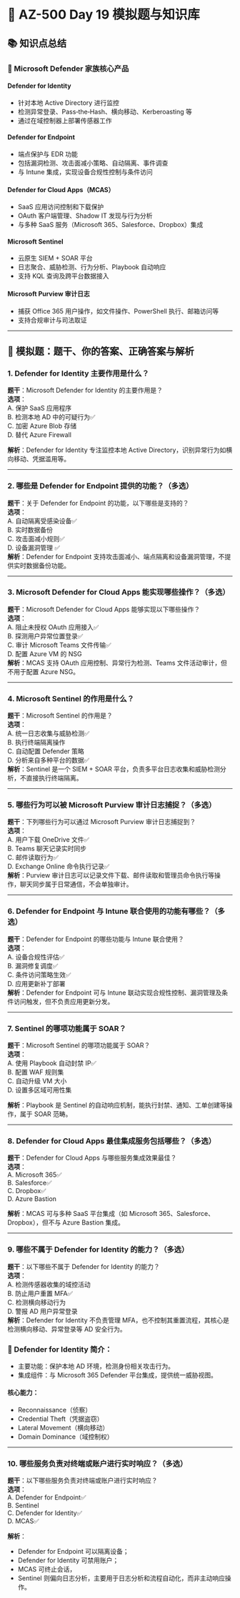 # 📘 AZ-500 Day 19 模拟题与知识库

## 📚 知识点总结

### 🔐 Microsoft Defender 家族核心产品

#### Defender for Identity
- 针对本地 Active Directory 进行监控
- 检测异常登录、Pass‑the‑Hash、横向移动、Kerberoasting 等
- 通过在域控制器上部署传感器工作

#### Defender for Endpoint
- 端点保护与 EDR 功能
- 包括漏洞检测、攻击面减小策略、自动隔离、事件调查
- 与 Intune 集成，实现设备合规性控制与条件访问

#### Defender for Cloud Apps（MCAS）
- SaaS 应用访问控制和下载保护
- OAuth 客户端管理、Shadow IT 发现与行为分析
- 与多种 SaaS 服务（Microsoft 365、Salesforce、Dropbox）集成

#### Microsoft Sentinel
- 云原生 SIEM + SOAR 平台
- 日志聚合、威胁检测、行为分析、Playbook 自动响应
- 支持 KQL 查询及跨平台数据接入

#### Microsoft Purview 审计日志
- 捕获 Office 365 用户操作，如文件操作、PowerShell 执行、邮箱访问等
- 支持合规审计与司法取证

---

## 🧪 模拟题：题干、你的答案、正确答案与解析

### 1. Defender for Identity 主要作用是什么？
**题干**：Microsoft Defender for Identity 的主要作用是？  
**选项**：  
A. 保护 SaaS 应用程序  
B. 检测本地 AD 中的可疑行为✅  
C. 加密 Azure Blob 存储  
D. 替代 Azure Firewall  

**解析**：Defender for Identity 专注监控本地 Active Directory，识别异常行为如横向移动、凭据滥用等。

---

### 2. 哪些是 Defender for Endpoint 提供的功能？（多选）
**题干**：关于 Defender for Endpoint 的功能，以下哪些是支持的？  
**选项**：  
A. 自动隔离受感染设备✅  
B. 实时数据备份  
C. 攻击面减小规则✅  
D. 设备漏洞管理 ✅  
**解析**：Defender for Endpoint 支持攻击面减小、端点隔离和设备漏洞管理，不提供实时数据备份功能。

---

### 3. Microsoft Defender for Cloud Apps 能实现哪些操作？（多选）
**题干**：Microsoft Defender for Cloud Apps 能够实现以下哪些操作？  
**选项**：  
A. 阻止未授权 OAuth 应用接入✅  
B. 探测用户异常位置登录✅  
C. 审计 Microsoft Teams 文件传输✅  
D. 配置 Azure VM 的 NSG  
**解析**：MCAS 支持 OAuth 应用控制、异常行为检测、Teams 文件活动审计，但不用于配置 Azure NSG。

---

### 4. Microsoft Sentinel 的作用是什么？
**题干**：Microsoft Sentinel 的作用是？  
**选项**：  
A. 统一日志收集与威胁检测✅  
B. 执行终端隔离操作  
C. 自动配置 Defender 策略  
D. 分析来自多种平台的数据✅  
**解析**：Sentinel 是一个 SIEM + SOAR 平台，负责多平台日志收集和威胁检测分析，不直接执行终端隔离。

---

### 5. 哪些行为可以被 Microsoft Purview 审计日志捕捉？（多选）
**题干**：下列哪些行为可以通过 Microsoft Purview 审计日志捕捉到？  
**选项**：  
A. 用户下载 OneDrive 文件✅  
B. Teams 聊天记录实时同步  
C. 邮件读取行为✅  
D. Exchange Online 命令执行记录✅  
**解析**：Purview 审计日志可以记录文件下载、邮件读取和管理员命令执行等操作，聊天同步属于日常通信，不会单独审计。

---

### 6. Defender for Endpoint 与 Intune 联合使用的功能有哪些？（多选）
**题干**：Defender for Endpoint 的哪些功能与 Intune 联合使用？  
**选项**：  
A. 设备合规性评估✅  
B. 漏洞修复调度✅  
C. 条件访问策略生效✅  
D. 应用更新补丁部署  
**解析**：Defender for Endpoint 可与 Intune 联动实现合规性控制、漏洞管理及条件访问触发，但不负责应用更新分发。

---

### 7. Sentinel 的哪项功能属于 SOAR？
**题干**：Microsoft Sentinel 的哪项功能属于 SOAR？  
**选项**：  
A. 使用 Playbook 自动封禁 IP✅  
B. 配置 WAF 规则集  
C. 自动升级 VM 大小  
D. 设置多区域可用性集  

**解析**：Playbook 是 Sentinel 的自动响应机制，能执行封禁、通知、工单创建等操作，属于 SOAR 范畴。

---

### 8. Defender for Cloud Apps 最佳集成服务包括哪些？（多选）
**题干**：Defender for Cloud Apps 与哪些服务集成效果最佳？  
**选项**：  
A. Microsoft 365✅  
B. Salesforce✅  
C. Dropbox✅  
D. Azure Bastion  

**解析**：MCAS 可与多种 SaaS 平台集成（如 Microsoft 365、Salesforce、Dropbox），但不与 Azure Bastion 集成。

---

### 9. 哪些不属于 Defender for Identity 的能力？（多选）
**题干**：以下哪些不属于 Defender for Identity 的能力？  
**选项**：  
A. 检测传感器收集的域控活动  
B. 防止用户重置 MFA✅  
C. 检测横向移动行为  
D. 警报 AD 用户异常登录  
**解析**：Defender for Identity 不负责管理 MFA，也不控制其重置流程，其核心是检测横向移动、异常登录等 AD 安全行为。
### 🧠 Defender for Identity 简介：
- 主要功能：保护本地 AD 环境，检测身份相关攻击行为。
- 集成组件：与 Microsoft 365 Defender 平台集成，提供统一威胁视图。
#### 核心能力：
- Reconnaissance（侦察）
- Credential Theft（凭据盗窃）
- Lateral Movement（横向移动）
- Domain Dominance（域控制权）

---

### 10. 哪些服务负责对终端或账户进行实时响应？（多选）
**题干**：以下哪些服务负责对终端或账户进行实时响应？  
**选项**：  
A. Defender for Endpoint✅  
B. Sentinel  
C. Defender for Identity✅  
D. MCAS✅  

**解析**：
- Defender for Endpoint 可以隔离设备；
- Defender for Identity 可禁用账户；
- MCAS 可终止会话，
- Sentinel 则偏向日志分析，主要用于日志分析和流程自动化，而非主动响应操作。